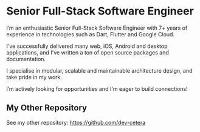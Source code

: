 # Senior Full-Stack Software Engineer

I’m an enthusiastic Senior Full-Stack Software Engineer with 7+ years of experience in technologies such as Dart, Flutter and Google Cloud.

I've successfully delivered many web, iOS, Android and desktop applications, and I've written a ton of open source packages and documentation.

I specialise in modular, scalable and maintainable architecture design, and take pride in my work.

I’m actively looking for opportunities and I'm eager to build connections!

## My Other Repository

See my other repository: https://github.com/dev-cetera
